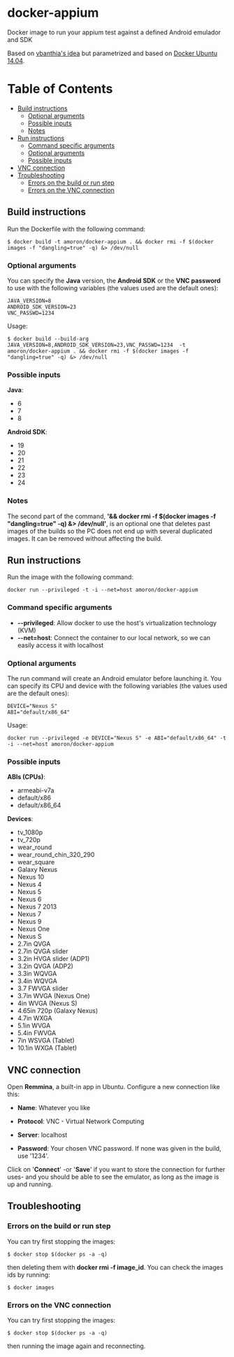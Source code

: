 # docker-appium
Docker image to run your appium test against a defined Android emulador and SDK

Based on <a href="https://github.com/vbanthia/docker-appium">vbanthia's idea</a> but parametrized and based on <a href="https://hub.docker.com/_/ubuntu/">Docker Ubuntu 14.04</a>.

# Table of Contents
  - [Build instructions](#build-instructions)
    - [Optional arguments](#optional-arguments)
    - [Possible inputs](#possible-inputs)
    - [Notes](#notes)
  - [Run instructions](#run-instructions)
    - [Command specific arguments](#command-specific-arguments)
    - [Optional arguments](#optional-arguments-1)
    - [Possible inputs](#possible-inputs-1)
  - [VNC connection](#vnc-connection)
  - [Troubleshooting](#troubleshooting)
    - [Errors on the build or run step](#errors-on-the-build-or-run-step)
    - [Errors on the VNC connection](#errors-on-the-vnc-connection)


## Build instructions

Run the Dockerfile with the following command:

```
$ docker build -t amoron/docker-appium . && docker rmi -f $(docker images -f "dangling=true" -q) &> /dev/null
```

### Optional arguments

You can specify the **Java** version, the **Android SDK** or the **VNC password** to use with the following variables (the values used are the default ones):

```
JAVA_VERSION=8
ANDROID_SDK_VERSION=23
VNC_PASSWD=1234
```

Usage:
```
$ docker build --build-arg JAVA_VERSION=8,ANDROID_SDK_VERSION=23,VNC_PASSWD=1234  -t amoron/docker-appium . && docker rmi -f $(docker images -f "dangling=true" -q) &> /dev/null
```

### Possible inputs

**Java**:
- 6
- 7
- 8

**Android SDK**:
- 19
- 20
- 21
- 22
- 23
- 24

### Notes

The second part of the command, **'&& docker rmi -f $(docker images -f "dangling=true" -q) &> /dev/null'**, is an optional one that deletes past images of the builds so the PC does not end up with several duplicated images. It can be removed without affecting the build.

## Run instructions

Run the image with the following command:

```
docker run --privileged -t -i --net=host amoron/docker-appium
```

### Command specific arguments

- **--privileged**: Allow docker to use the host's virtualization technology (KVM)
- **--net=host**: Connect the container to our local network, so we can easily access it with localhost

### Optional arguments

The run command will create an Android emulator before launching it. You can specify its CPU and device with the following variables (the values used are the default ones):

```
DEVICE="Nexus S"
ABI="default/x86_64"
```

Usage:
```
docker run --privileged -e DEVICE="Nexus S" -e ABI="default/x86_64" -t -i --net=host amoron/docker-appium
```

### Possible inputs

**ABIs (CPUs)**:
- armeabi-v7a
- default/x86
- default/x86_64

**Devices**: 
- tv_1080p
- tv_720p
- wear_round
- wear_round_chin_320_290
- wear_square
- Galaxy Nexus
- Nexus 10
- Nexus 4
- Nexus 5
- Nexus 6
- Nexus 7 2013
- Nexus 7
- Nexus 9
- Nexus One
- Nexus S
- 2.7in QVGA
- 2.7in QVGA slider
- 3.2in HVGA slider (ADP1)
- 3.2in QVGA (ADP2)
- 3.3in WQVGA
- 3.4in WQVGA
- 3.7 FWVGA slider
- 3.7in WVGA (Nexus One)
- 4in WVGA (Nexus S)
- 4.65in 720p (Galaxy Nexus)
- 4.7in WXGA
- 5.1in WVGA
- 5.4in FWVGA
- 7in WSVGA (Tablet)
- 10.1in WXGA (Tablet)


## VNC connection

Open **Remmina**, a built-in app in Ubuntu. Configure a new connection like this:

- **Name**: Whatever you like

- **Protocol**: VNC - Virtual Network Computing

- **Server**: localhost

- **Password**: Your chosen VNC password. If none was given in the build, use '1234'.

Click on '**Connect**' -or '**Save**' if you want to store the connection for further uses- and you should be able to see the emulator, as long as the image is up and running.

## Troubleshooting

### Errors on the build or run step

You can try first stopping the images:

```
$ docker stop $(docker ps -a -q)
```

then deleting them with **docker rmi -f image_id**. You can check the images ids by running:

```
$ docker images
```

### Errors on the VNC connection

You can try first stopping the images:

```
$ docker stop $(docker ps -a -q)
```

then running the image again and reconnecting.
